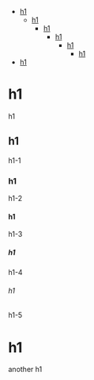 <!-- toc -->
* <a href="#h1">h1</a>
  * <a href="#h1-1">h1</a>
    * <a href="#h1-2">h1</a>
      * <a href="#h1-3">h1</a>
        * <a href="#h1-4">h1</a>
          * <a href="#h1-5">h1</a>
* <a href="#h1-6">h1</a>


<a name="h1"></a>
# h1

h1

<a name="h1-1"></a>
## h1

h1-1

<a name="h1-2"></a>
### h1

h1-2

<a name="h1-3"></a>
#### h1

h1-3

<a name="h1-4"></a>
##### h1

h1-4

<a name="h1-5"></a>
###### h1

h1-5

<a name="h1-6"></a>
# h1

another h1
